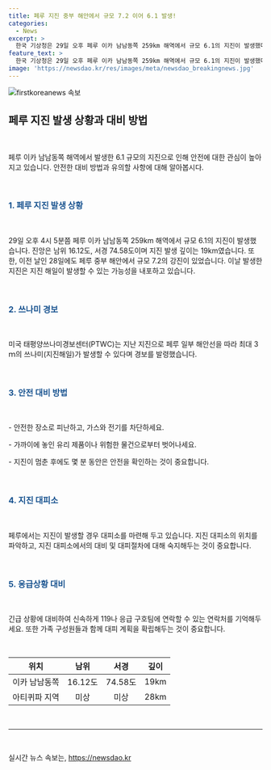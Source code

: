 ```yaml
---
title: 페루 지진 중부 해안에서 규모 7.2 이어 6.1 발생!
categories:
  - News
excerpt: >
  한국 기상청은 29일 오후 페루 이카 남남동쪽 259km 해역에서 규모 6.1의 지진이 발생했다고 밝혔다. 지진의 진앙은 남위 16.12도, 서경 74.58도에 위치해 깊이는 19km다. 이 전날에도 페루 중부 해안에서 규모 7.2의 지진이 발생했는데, 미국 태평양쓰나미경보센터는 최대 3m의 쓰나미 경보를 발령했다. 페루는 현재 지진과 쓰나미 피해에 대비 중이다. (150자)
feature_text: >
  한국 기상청은 29일 오후 페루 이카 남남동쪽 259km 해역에서 규모 6.1의 지진이 발생했다고 밝혔다. 지진의 진앙은 남위 16.12도, 서경 74.58도에 위치해 깊이는 19km다. 이 전날에도 페루 중부 해안에서 규모 7.2의 지진이 발생했는데, 미국 태평양쓰나미경보센터는 최대 3m의 쓰나미 경보를 발령했다. 페루는 현재 지진과 쓰나미 피해에 대비 중이다. (150자)
image: 'https://newsdao.kr/res/images/meta/newsdao_breakingnews.jpg'
---
```


<p><img src="https://newsdao.kr/res/images/meta/newsdao_breakingnews.jpg" alt="firstkoreanews 속보" /></p>

<h2 data-ke-size="size26">페루 지진 발생 상황과 대비 방법</h2>

<p><br></p>

<p data-ke-size="size16">페루 이카 남남동쪽 해역에서 발생한 6.1 규모의 지진으로 인해 안전에 대한 관심이 높아지고 있습니다. 안전한 대비 방법과 유의할 사항에 대해 알아봅시다.</p>

<p><br></p>

<h3><b><span style="color: #1a5490;">1. 페루 지진 발생 상황</span></b></h3>

<p><br></p>

<p data-ke-size="size16">29일 오후 4시 5분쯤 페루 이카 남남동쪽 259km 해역에서 규모 6.1의 지진이 발생했습니다. 진앙은 남위 16.12도, 서경 74.58도이며 지진 발생 깊이는 19km였습니다. 또한, 이전 날인 28일에도 페루 중부 해안에서 규모 7.2의 강진이 있었습니다. 이날 발생한 지진은 지진 해일이 발생할 수 있는 가능성을 내포하고 있습니다.</p>

<p><br></p>

<h3><b><span style="color: #1a5490;">2. 쓰나미 경보</span></b></h3>

<p><br></p>

<p data-ke-size="size16">미국 태평양쓰나미경보센터(PTWC)는 지난 지진으로 페루 일부 해안선을 따라 최대 3ｍ의 쓰나미(지진해일)가 발생할 수 있다며 경보를 발령했습니다.</p>

<p><br></p>

<h3><b><span style="color: #1a5490;">3. 안전 대비 방법</span></b></h3>

<p><br></p>

<p data-ke-size="size16">- 안전한 장소로 피난하고, 가스와 전기를 차단하세요.</p>

<p data-ke-size="size16">- 가까이에 놓인 유리 제품이나 위험한 물건으로부터 벗어나세요.</p>

<p data-ke-size="size16">- 지진이 멈춘 후에도 몇 분 동안은 안전을 확인하는 것이 중요합니다.</p>

<p><br></p>

<h3><b><span style="color: #1a5490;">4. 지진 대피소</span></b></h3>

<p><br></p>

<p data-ke-size="size16">페루에서는 지진이 발생할 경우 대피소를 마련해 두고 있습니다. 지진 대피소의 위치를 파악하고, 지진 대피소에서의 대비 및 대피절차에 대해 숙지해두는 것이 중요합니다.</p>

<p><br></p>

<h3><b><span style="color: #1a5490;">5. 응급상황 대비</span></b></h3>

<p><br></p>

<p data-ke-size="size16">긴급 상황에 대비하여 신속하게 119나 응급 구호팀에 연락할 수 있는 연락처를 기억해두세요. 또한 가족 구성원들과 함께 대피 계획을 확립해두는 것이 중요합니다.</p>

<p><br></p>

<table>
    <thead>
        <tr>
            <th style="text-align: center;">위치</th>
            <th style="text-align: center;">남위</th>
            <th style="text-align: center;">서경</th>
            <th style="text-align: center;">깊이</th>
        </tr>
    </thead>
    <tbody>
        <tr>
            <td style="text-align: center;">이카 남남동쪽</td>
            <td style="text-align: center;">16.12도</td>
            <td style="text-align: center;">74.58도</td>
            <td style="text-align: center;">19km</td>
        </tr>
        <tr>
            <td style="text-align: center;">아티퀴파 지역</td>
            <td style="text-align: center;">미상</td>
            <td style="text-align: center;">미상</td>
            <td style="text-align: center;">28km</td>
        </tr>
    </tbody>
</table>

<p><br>
<hr></p>

<p data-ke-size="size16">&nbsp;</p>
실시간 뉴스 속보는, <a href="https://newsdao.kr" rel="dofollow">https://newsdao.kr</a>


